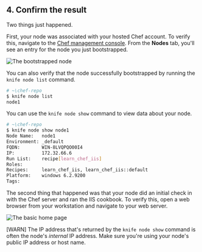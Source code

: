 ## 4. Confirm the result

Two things just happened.

First, your node was associated with your hosted Chef account. To verify this, navigate to the [Chef management console](https://manage.chef.io/organizations). From the **Nodes** tab, you'll see an entry for the node you just bootstrapped.

![The bootstrapped node](windows/management-console-node.png)

You can also verify that the node successfully bootstrapped by running the `knife node list` command.

```bash
# ~\chef-repo
$ knife node list
node1
```

You can use the `knife node show` command to view data about your node.

```bash
# ~\chef-repo
$ knife node show node1
Node Name:   node1
Environment: _default
FQDN:        WIN-8LVQPQO00I4
IP:          172.32.66.6
Run List:    recipe[learn_chef_iis]
Roles:
Recipes:     learn_chef_iis, learn_chef_iis::default
Platform:    windows 6.2.9200
Tags:
```

The second thing that happened was that your node did an initial check in with the Chef server and ran the IIS cookbook. To verify this, open a web browser from your workstation and navigate to your web server.

![The basic home page](misc/webserver-basic-remote.png)

[WARN] The IP address that's returned by the `knife node show` command is often the node's _internal_ IP address. Make sure you're using your node's public IP address or host name.
